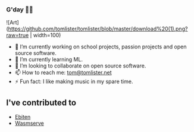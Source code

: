 ### G'day 👋🦘

![Art](https://github.com/tomlister/tomlister/blob/master/download%20(1).png?raw=true | width=100)

- 🔭 I’m currently working on school projects, passion projects and open source software.
- 🌱 I’m currently learning ML.
- 👯 I’m looking to collaborate on open source software.
- 📫 How to reach me: [tom@tomlister.net](mailto:tom@tomlister.net)
- ⚡ Fun fact: I like making music in my spare time.

## I've contributed to
- [Ebiten](https://github.com/hajimehoshi/ebiten)
- [Wasmserve](https://github.com/hajimehoshi/wasmserve)
